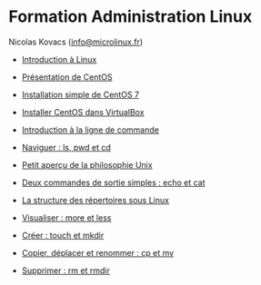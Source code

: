 Formation Administration Linux 
==============================

Nicolas Kovacs (info@microlinux.fr)

* [Introduction à Linux](https://github.com/kikinovak/formation-linux/blob/master/cours/Linux.md)

* [Présentation de CentOS](https://github.com/kikinovak/formation-linux/blob/master/cours/CentOS.md)

* [Installation simple de CentOS 7](https://github.com/kikinovak/formation-linux/blob/master/cours/Install-Simple-CentOS-7.md)

* [Installer CentOS dans VirtualBox](https://github.com/kikinovak/formation-linux/blob/master/cours/VirtualBox.md)

* [Introduction à la ligne de commande](https://github.com/kikinovak/formation-linux/blob/master/cours/Console-01-Introduction.md)

* [Naviguer : ls, pwd et cd](https://github.com/kikinovak/formation-linux/blob/master/cours/Console-02-Naviguer.md)

* [Petit aperçu de la philosophie Unix](https://github.com/kikinovak/formation-linux/blob/master/cours/Console-03-Philosophie-Unix.md)

* [Deux commandes de sortie simples : echo et cat](https://github.com/kikinovak/formation-linux/blob/master/cours/Console-04-Sortie.md)

* [La structure des répertoires sous Linux](https://github.com/kikinovak/formation-linux/blob/master/cours/Console-05-Arborescence.md)

* [Visualiser : more et less](https://github.com/kikinovak/formation-linux/blob/master/cours/Console-06-Visualiser.md)

* [Créer : touch et mkdir](https://github.com/kikinovak/formation-linux/blob/master/cours/Console-07-Creer.md)

* [Copier, déplacer et renommer : cp et mv](https://github.com/kikinovak/formation-linux/blob/master/cours/Console-08-Copier.md)

* [Supprimer : rm et rmdir](https://github.com/kikinovak/formation-linux/blob/master/cours/Console-09-Supprimer.md)

